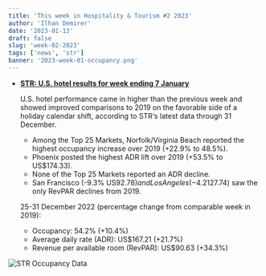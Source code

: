 ```yaml
---
title: 'This week in Hospitality & Tourism #2 2023'
author: 'Ilhan Demirer'
date: '2023-01-13'
draft: false
slug: 'week-02-2023'
tags: ['news', 'str']
banner: '2023-week-01-occupancy.png'
---
```


- **[STR: U.S. hotel results for week ending 7 January](https://str.com/press-release/str-us-hotel-results-week-ending-31-december)**

  U.S. hotel performance came in higher than the previous week and showed improved comparisons to 2019 on the favorable side of a holiday calendar shift, according to STR‘s latest data through 31 December.

  - Among the Top 25 Markets, Norfolk/Virginia Beach reported the highest occupancy increase over 2019 (+22.9% to 48.5%).
  - Phoenix posted the highest ADR lift over 2019 (+53.5% to US$174.33).
  - None of the Top 25 Markets reported an ADR decline.
  - San Francisco (-9.3% US$92.78) and Los Angeles (-4.2% to US$127.74) saw the only RevPAR declines from 2019.

  25-31 December 2022 (percentage change from comparable week in 2019):

  - Occupancy: 54.2% (+10.4%)
  - Average daily rate (ADR): US$167.21 (+21.7%)
  - Revenue per available room (RevPAR): US$90.63 (+34.3%)

![STR Occupancy Data](/images/blogimages/2023-week-01-occupancy.png)
